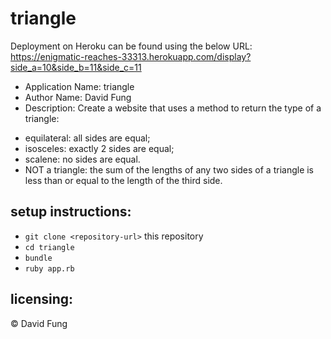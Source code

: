 # triangle
Deployment on Heroku can be found using the below URL:
https://enigmatic-reaches-33313.herokuapp.com/display?side_a=10&side_b=11&side_c=11

* Application Name: triangle
* Author Name: David Fung
* Description: Create a website that uses a method to return the type of a triangle:
- equilateral: all sides are equal;
- isosceles: exactly 2 sides are equal;
- scalene: no sides are equal.
- NOT a triangle: the sum of the lengths of any two sides of a triangle is less than or equal to the length of the third side.

<!-- ## Under this RUBY project:
<!-- * Specs have complete coverage for the behaviors that need to be tested. -->
<!-- * All specs are passing. --> 

## setup instructions:
* `git clone <repository-url>` this repository
* `cd triangle`
* `bundle`
* `ruby app.rb`


## licensing:
 © David Fung
